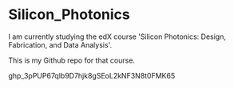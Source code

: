 # Silicon_Photonics

I am currently studying the edX course 'Silicon Photonics: Design, Fabrication, and Data Analysis'.

This is my Github repo for that course.

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
